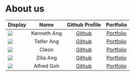 # About us
Display |    Name     |              Github Profile               | Portfolio 
--------|:-----------:|:-----------------------------------------:|:---------:
![](https://via.placeholder.com/100.png?text=Photo) | Kenneth Ang |   [Github](https://github.com/Chinorea)   | [Portfolio](docs/team/chinorea.md)
![](https://via.placeholder.com/100.png?text=Photo) | Telfer Ang  |  [Github](https://github.com/telferang)   | [Portfolio](docs/team/telferang.md)
![](https://via.placeholder.com/100.png?text=Photo) |    Cleon    |  [Github](https://github.com/chuacleon)   | [Portfolio](docs/team/chuacleon.md)
![](https://via.placeholder.com/100.png?text=Photo) |  Zilia Ang  |   [Github](https://github.com/ZiliaAJY)   | [Portfolio](docs/team/ziliaajy.md)
![](https://via.placeholder.com/100.png?text=Photo) | Alfred Goh  | [Github](https://github.com/Alfred-Goh02) | [Portfolio](docs/team/alfredgoh.md)

